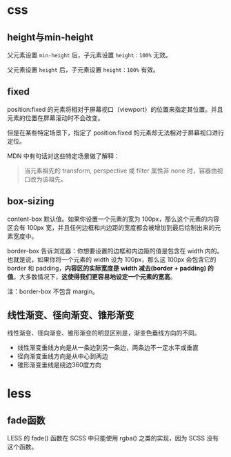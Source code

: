 # css

## height与min-height

父元素设置 `min-height` 后，子元素设置 `height：100%` 无效。

父元素设置 `height` 后，子元素设置 `height：100%` 有效。

## fixed


position:fixed 的元素将相对于屏幕视口（viewport）的位置来指定其位置。并且元素的位置在屏幕滚动时不会改变。

但是在某些特定场景下，指定了 position:fixed 的元素却无法相对于屏幕视口进行定位。

MDN 中有句话对这些特定场景做了解释：

>当元素祖先的 transform, perspective 或 filter 属性非 none 时，容器由视口改为该祖先。


## box-sizing

content-box 默认值。如果你设置一个元素的宽为 100px，那么这个元素的内容区会有 100px 宽，并且任何边框和内边距的宽度都会被增加到最后绘制出来的元素宽度中。


border-box 告诉浏览器：你想要设置的边框和内边距的值是包含在 width 内的。也就是说，如果你将一个元素的 width 设为 100px，那么这 100px 会包含它的 border 和 padding，**内容区的实际宽度是 width 减去(border + padding) 的值**。大多数情况下，**这使得我们更容易地设定一个元素的宽高**。

注：border-box 不包含 margin。

## 线性渐变、径向渐变、锥形渐变

线性渐变、径向渐变、锥形渐变的明显区别是，渐变色垂线方向的不同。

- 线性渐变垂线方向是从一条边到另一条边，两条边不一定水平或垂直
- 径向渐变垂线方向是从中心到两边
- 锥形渐变垂线是绕边360度方向




# less

## fade函数

LESS 的 fade() 函数在 SCSS 中只能使用 rgba() 之类的实现，因为 SCSS 没有这个函数。

